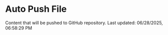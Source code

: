 # Auto Push File

Content that will be pushed to GitHub repository.
Last updated: 06/28/2025, 06:58:29 PM